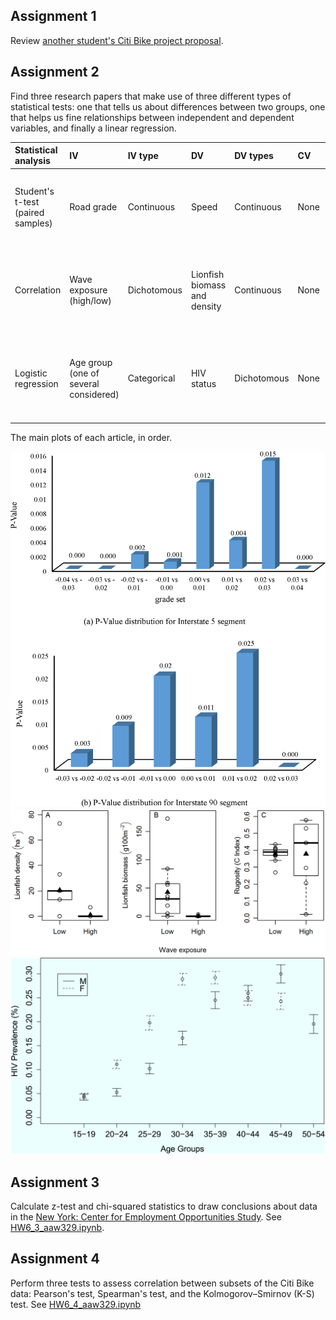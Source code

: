 ## Assignment 1

Review [another student's Citi Bike project proposal](https://github.com/sunghoonyang/PUI2018_shy256/pull/8 "My pull request for Duke's Citi Bike project proposal"). 

## Assignment 2

Find three research papers that make use of three different types of statistical tests: one that tells us about differences between two groups, one that helps us fine relationships between independent and dependent variables, and finally a linear regression. 

| Statistical analysis | IV | IV type | DV | DV types | CV | CV type | Question | H0 | alpha | Link to paper | 
|:---------------------|:---|:--------|:---|:---------|:---|:--------|:---------|:---|:------|:--------------|
| Student's t-test (paired samples) | Road grade | Continuous | Speed | Continuous | None | None | How do grades affect vehicle speeds? | neighboring_grade_1 == neighboring_grade_2 | 0.05 | [Evaluating the impacts of grades on vehicular speeds on interstate highways](https://journals.plos.org/plosone/article?id=10.1371/journal.pone.0184142) | 
| Correlation | Wave exposure (high/low) | Dichotomous | Lionfish biomass and density | Continuous | None | None | Is lionfish biomass/density correlated with either high or low wave exposure? | lionfish_at_highwave == lionfish_at_lowwave | 0.05 | [Environmental and Biotic Correlates to Lionfish Invasion Success in Bahamian Coral Reefs](https://journals.plos.org/plosone/article?id=10.1371/journal.pone.0106229) |
| Logistic regression | Age group (one of several considered) | Categorical | HIV status | Dichotomous | None | None | What is the probability that an individual will be HIV+ based on their age group? | (n_hiv+ / n_hiv-) > probability(age_group) or (n_hiv+ / n_hiv-) < probability(age_group) | 0.05 | [Estimating HIV Prevalence in Zimbabwe Using Population-Based Survey Data](https://journals.plos.org/plosone/article?id=10.1371/journal.pone.0140896)

The main plots of each article, in order.

![First article's plot](article1_plot.png)
![Second article's plot](article2_plot.png)
![Third article's plot](article3_plot.png)

## Assignment 3

Calculate z-test and chi-squared statistics to draw conclusions about data in the [New York: Center for Employment Opportunities Study](https://www.mdrc.org/sites/default/files/What%20Strategies%20Work%20for%20the%20Hard%20FR.pdf). See [HW6_3_aaw329.ipynb](https://github.com/aawerner/PUI2018_aaw329/blob/master/HW6_aaw329/HW6_3_aaw329.ipynb).

## Assignment 4

Perform three tests to assess correlation between subsets of the Citi Bike data: Pearson's test, Spearman's test, and the Kolmogorov–Smirnov (K-S) test. See [HW6_4_aaw329.ipynb](https://github.com/aawerner/PUI2018_aaw329/blob/master/HW6_aaw329/HW6_4_aaw329.ipynb)
